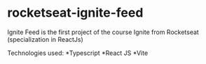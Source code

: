 # rocketseat-ignite-feed
Ignite Feed is the first project of the course Ignite from Rocketseat (specialization in ReactJs)

Technologies used:
*Typescript
*React JS
*Vite
